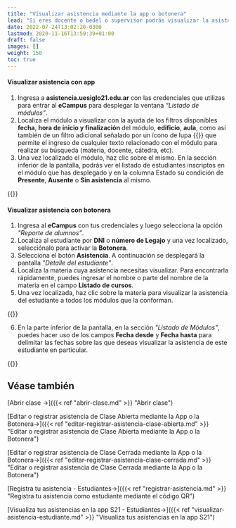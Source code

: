 ```yaml
---
title: "Visualizar asistencia mediante la app o botonera"
lead: "Si eres docente o bedel o supervisor podrás visualizar la asistencia de los estudiantes a uno o a todos los módulos de una clase mediante la app o la botonera."
date: 2022-07-24T13:02:20-0300
lastmod: 2020-11-16T13:59:39+01:00
draft: false
images: []
weight: 150
toc: true
---
```

 
#### **Visualizar asistencia con app**

1. Ingresa a **asistencia.uesiglo21.edu.ar** con las credenciales que utilizas para entrar al **eCampus** para desplegar la ventana *“Listado de módulos”*.
2. Localiza el módulo a visualizar con la ayuda de los filtros disponibles **fecha**, **hora de inicio y finalización** del módulo, **edificio**, **aula**, como así también de un filtro adicional señalado por un ícono de lupa {{<inline-icon image="search.png" alt="search icon">}} que permite el ingreso de cualquier texto relacionado con el módulo para realizar su búsqueda (materia, docente, cátedra, etc).
3. Una vez localizado el módulo, haz clic sobre el mismo. En la sección inferior de la pantalla, podrás ver el listado de estudiantes inscriptos en el módulo que has desplegado y en la columna Estado su condición de **Presente**, **Ausente** o **Sin asistencia** al mismo.
 
 
{{<note text="Para realizar una búsqueda de un estudiante en particular, podrás utilizar el filtro para buscar estudiantes por Nombre, Apellido, DNI, Legajo, etc.">}}
</b>
 
#### **Visualizar asistencia con botonera**
 
1. Ingresa al **eCampus** con tus credenciales y luego selecciona la opción *"Reporte de alumnos”*.
2. Localiza al estudiante por **DNI** o **número de Legajo** y una vez localizado, selecciónalo para activar la **Botonera**.
3. Selecciona el botón **Asistencia**. A continuación se desplegará la pantalla *"Detalle del estudiante"*.
4. Localiza la materia cuya asistencia necesitas visualizar. Para encontrarla rápidamente, puedes ingresar el nombre o parte del nombre de la materia en el campo **Listado de cursos**.
5. Una vez localizada, haz clic sobre la materia para visualizar la asistencia del estudiante a todos los módulos que la conforman.
 
 
{{<note text="En la parte superior de la pantalla, a la izquierda, tendrás información acerca del estudiante tales como la Modalidad de cursado, su número de Legajo, su email, y a la derecha algunos detalles de la Materia tales como el período en el que el estudiante la ha cursado.">}}
</b>
 
6. En la parte inferior de la pantalla, en la sección *"Listado de Módulos"*, puedes hacer uso de los campos **Fecha desde** y **Fecha hasta** para delimitar las fechas sobre las que deseas visualizar la asistencia de este estudiante en particular.
 
{{<note text="Las columnas Hora Inicio y Hora fin de la Planilla de Asistencia delimitan los Módulos de la clase en la fecha seleccionada.">}}
</b>
 
 
## Véase también
 
[Abrir clase →]({{< ref "abrir-clase.md" >}} "Abrir clase")
 
[Editar o registrar asistencia de Clase Abierta mediante la App o la Botonera→]({{< ref "editar-registrar-asistencia-clase-abierta.md" >}} "Editar o registrar asistencia de Clase Abierta mediante la App o la Botonera")

[Editar o registrar asistencia de Clase Cerrada mediante la App o la Botonera→]({{< ref "editar-registrar-asistencia-clase-cerrada.md" >}} "Editar o registrar asistencia de Clase Cerrada mediante la App o la Botonera")

[Registra tu asistencia - Estudiantes→]({{< ref "registrar-asistencia.md" >}} "Registra tu asistencia como estudiante mediante el código QR")

[Visualiza tus asistencias en la app S21 - Estudiantes→]({{< ref "visualizar-asistencia-estudiante.md" >}} "Visualiza tus asistencias en la app S21")

